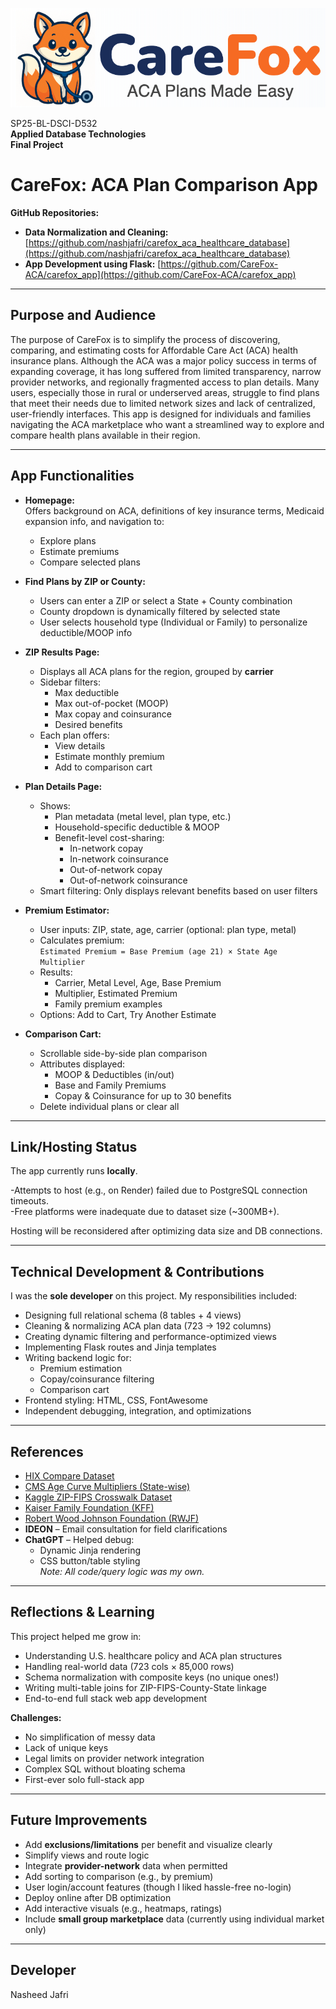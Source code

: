 <p align="center">
  <img src="images/image1.png" alt="CareFox Logo" width="700">
</p>

SP25-BL-DSCI-D532  
**Applied Database Technologies**  
**Final Project**

# CareFox: ACA Plan Comparison App

**GitHub Repositories:**
- **Data Normalization and Cleaning:** [https://github.com/nashjafri/carefox_aca_healthcare_database](https://github.com/nashjafri/carefox_aca_healthcare_database)  
- **App Development using Flask:** [https://github.com/CareFox-ACA/carefox_app](https://github.com/CareFox-ACA/carefox_app)

---

## Purpose and Audience

The purpose of CareFox is to simplify the process of discovering, comparing, and estimating costs for Affordable Care Act (ACA) health insurance plans. Although the ACA was a major policy success in terms of expanding coverage, it has long suffered from limited transparency, narrow provider networks, and regionally fragmented access to plan details. Many users, especially those in rural or underserved areas, struggle to find plans that meet their needs due to limited network sizes and lack of centralized, user-friendly interfaces. This app is designed for individuals and families navigating the ACA marketplace who want a streamlined way to explore and compare health plans available in their region.

---

## App Functionalities

- **Homepage:**  
  Offers background on ACA, definitions of key insurance terms, Medicaid expansion info, and navigation to:
  - Explore plans
  - Estimate premiums
  - Compare selected plans

- **Find Plans by ZIP or County:**  
  - Users can enter a ZIP or select a State + County combination  
  - County dropdown is dynamically filtered by selected state  
  - User selects household type (Individual or Family) to personalize deductible/MOOP info

- **ZIP Results Page:**  
  - Displays all ACA plans for the region, grouped by **carrier**  
  - Sidebar filters:
    - Max deductible
    - Max out-of-pocket (MOOP)
    - Max copay and coinsurance
    - Desired benefits  
  - Each plan offers:
    - View details
    - Estimate monthly premium
    - Add to comparison cart

- **Plan Details Page:**
  - Shows:
    - Plan metadata (metal level, plan type, etc.)
    - Household-specific deductible & MOOP
    - Benefit-level cost-sharing:
      - In-network copay
      - In-network coinsurance
      - Out-of-network copay
      - Out-of-network coinsurance  
  - Smart filtering: Only displays relevant benefits based on user filters

- **Premium Estimator:**
  - User inputs: ZIP, state, age, carrier (optional: plan type, metal)
  - Calculates premium:  
    `Estimated Premium = Base Premium (age 21) × State Age Multiplier`  
  - Results:
    - Carrier, Metal Level, Age, Base Premium
    - Multiplier, Estimated Premium
    - Family premium examples
  - Options: Add to Cart, Try Another Estimate

- **Comparison Cart:**
  - Scrollable side-by-side plan comparison
  - Attributes displayed:
    - MOOP & Deductibles (in/out)
    - Base and Family Premiums
    - Copay & Coinsurance for up to 30 benefits
  - Delete individual plans or clear all

---

## Link/Hosting Status

The app currently runs **locally**.

-Attempts to host (e.g., on Render) failed due to PostgreSQL connection timeouts.  
-Free platforms were inadequate due to dataset size (~300MB+).  

Hosting will be reconsidered after optimizing data size and DB connections.

---

## Technical Development & Contributions

I was the **sole developer** on this project. My responsibilities included:

- Designing full relational schema (8 tables + 4 views)
- Cleaning & normalizing ACA plan data (723 → 192 columns)
- Creating dynamic filtering and performance-optimized views
- Implementing Flask routes and Jinja templates
- Writing backend logic for:
  - Premium estimation
  - Copay/coinsurance filtering
  - Comparison cart
- Frontend styling: HTML, CSS, FontAwesome
- Independent debugging, integration, and optimizations

---

## References

- [HIX Compare Dataset](https://www.hix-compare.org)  
- [CMS Age Curve Multipliers (State-wise)](https://www.cms.gov/CCIIO/Programs-and-Initiatives/Health-Insurance-Market-Reforms/Downloads/StateSpecAgeCrv053117.pdf)  
- [Kaggle ZIP-FIPS Crosswalk Dataset](https://www.kaggle.com/datasets/danofer/zipcodes-county-fips-crosswalk)  
- [Kaiser Family Foundation (KFF)](https://www.kff.org/status-of-state-medicaid-expansion-decisions/)  
- [Robert Wood Johnson Foundation (RWJF)](https://www.rwjf.org)  
- **IDEON** – Email consultation for field clarifications  
- **ChatGPT** – Helped debug:
  - Dynamic Jinja rendering
  - CSS button/table styling  
  _Note: All code/query logic was my own._

---

## Reflections & Learning

This project helped me grow in:

- Understanding U.S. healthcare policy and ACA plan structures
- Handling real-world data (723 cols × 85,000 rows)
- Schema normalization with composite keys (no unique ones!)
- Writing multi-table joins for ZIP-FIPS-County-State linkage
- End-to-end full stack web app development

**Challenges:**
- No simplification of messy data
- Lack of unique keys
- Legal limits on provider network integration
- Complex SQL without bloating schema
- First-ever solo full-stack app

---

## Future Improvements

- Add **exclusions/limitations** per benefit and visualize clearly
- Simplify views and route logic
- Integrate **provider-network** data when permitted
- Add sorting to comparison (e.g., by premium)
- User login/account features (though I liked hassle-free no-login)
- Deploy online after DB optimization
- Add interactive visuals (e.g., heatmaps, ratings)
- Include **small group marketplace** data (currently using individual market only)

---

## Developer

Nasheed Jafri
